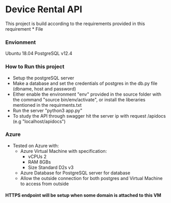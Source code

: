 # Device Rental API

This project is build according to the requirements provided in this requirement * File

### Envionment
Ubuntu 18.04
PostgreSQL v12.4


### How to Run this project
* Setup the postgreSQL server
* Make a database and set the credentials of postgres in the db.py file (dbname, host and password)
* Either enable the environment "env" provided in the source folder with the command "source bin/env/activate", or install the liberaries mentioned in the requirments.txt
* Run the server "python3 app.py"
* To study the API through swagger hit the server ip with request /apidocs (e.g "localhost/apidocs") 


### Azure

* Tested on Azure with:
    *   Azure Virtual Machine with specification:
        -   vCPUs 2
        -   RAM 8GBs
        -   Size Standard D2s v3
    *   Azure Database for PostgreSQL server for database
    *   Allow the outside connection for both postgres and Virtual Machine to access from outside

#### HTTPS endpoint will be setup when some domain is attached to this VM

